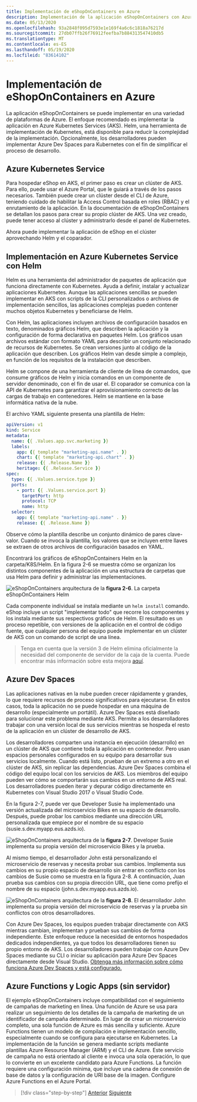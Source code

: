 ```yaml
---
title: Implementación de eShopOnContainers en Azure
description: Implementación de la aplicación eShopOnContainers con Azure Kubernetes Service, Helm y DevSpaces.
ms.date: 05/13/2020
ms.openlocfilehash: 93a2848f095d7593e1e169f4a6c6c1818a76217d
ms.sourcegitcommit: 27db07ffb26f76912feefba7b884313547410db5
ms.translationtype: MT
ms.contentlocale: es-ES
ms.lasthandoff: 05/19/2020
ms.locfileid: "83614102"
---
```

# <a name="deploying-eshoponcontainers-to-azure"></a>Implementación de eShopOnContainers en Azure

La aplicación eShopOnContainers se puede implementar en una variedad de plataformas de Azure. El enfoque recomendado es implementar la aplicación en Azure Kubernetes Services (AKS). Helm, una herramienta de implementación de Kubernetes, está disponible para reducir la complejidad de la implementación. Opcionalmente, los desarrolladores pueden implementar Azure Dev Spaces para Kubernetes con el fin de simplificar el proceso de desarrollo.

## <a name="azure-kubernetes-service"></a>Azure Kubernetes Service

Para hospedar eShop en AKS, el primer paso es crear un clúster de AKS. Para ello, puede usar el Azure Portal, que le guiará a través de los pasos necesarios. También puede crear un clúster desde el CLI de Azure, teniendo cuidado de habilitar la Access Control basada en roles (RBAC) y el enrutamiento de la aplicación. En la documentación de eShopOnContainers se detallan los pasos para crear su propio clúster de AKS. Una vez creado, puede tener acceso al clúster y administrarlo desde el panel de Kubernetes.

Ahora puede implementar la aplicación de eShop en el clúster aprovechando Helm y el coparador.

## <a name="deploying-to-azure-kubernetes-service-using-helm"></a>Implementación en Azure Kubernetes Service con Helm

Helm es una herramienta del administrador de paquetes de aplicación que funciona directamente con Kubernetes. Ayuda a definir, instalar y actualizar aplicaciones Kubernetes. Aunque las aplicaciones sencillas se pueden implementar en AKS con scripts de la CLI personalizados o archivos de implementación sencillos, las aplicaciones complejas pueden contener muchos objetos Kubernetes y beneficiarse de Helm.

Con Helm, las aplicaciones incluyen archivos de configuración basados en texto, denominados gráficos Helm, que describen la aplicación y la configuración de forma declarativa en paquetes Helm. Los gráficos usan archivos estándar con formato YAML para describir un conjunto relacionado de recursos de Kubernetes. Se crean versiones junto al código de la aplicación que describen. Los gráficos Helm van desde simple a complejo, en función de los requisitos de la instalación que describen.

Helm se compone de una herramienta de cliente de línea de comandos, que consume gráficos de Helm y inicia comandos en un componente de servidor denominado, con el fin de usar el. El coparador se comunica con la API de Kubernetes para garantizar el aprovisionamiento correcto de las cargas de trabajo en contenedores. Helm se mantiene en la base informática nativa de la nube.

El archivo YAML siguiente presenta una plantilla de Helm:

```yaml
apiVersion: v1
kind: Service
metadata:
  name: {{ .Values.app.svc.marketing }}
  labels:
    app: {{ template "marketing-api.name" . }}
    chart: {{ template "marketing-api.chart" . }}
    release: {{ .Release.Name }}
    heritage: {{ .Release.Service }}
spec:
  type: {{ .Values.service.type }}
  ports:
    - port: {{ .Values.service.port }}
      targetPort: http
      protocol: TCP
      name: http
  selector:
    app: {{ template "marketing-api.name" . }}
    release: {{ .Release.Name }}
```

Observe cómo la plantilla describe un conjunto dinámico de pares clave-valor. Cuando se invoca la plantilla, los valores que se incluyen entre llaves se extraen de otros archivos de configuración basados en YAML.

Encontrará los gráficos de eShopOnContainers Helm en la carpeta/K8S/Helm. En la figura 2-6 se muestra cómo se organizan los distintos componentes de la aplicación en una estructura de carpetas que usa Helm para definir y administrar las implementaciones.

![eShopOnContainers arquitectura de la ](./media/eshoponcontainers-helm-folder.png)
 **figura 2-6**. La carpeta eShopOnContainers Helm

Cada componente individual se instala mediante un `helm install` comando. eShop incluye un script "implementar todo" que recorre los componentes y los instala mediante sus respectivos gráficos de Helm. El resultado es un proceso repetible, con versiones de la aplicación en el control de código fuente, que cualquier persona del equipo puede implementar en un clúster de AKS con un comando de script de una línea.

> Tenga en cuenta que la versión 3 de Helm elimina oficialmente la necesidad del componente de servidor de la caja de la cuenta. Puede encontrar más información sobre esta mejora [aquí](https://medium.com/better-programming/why-is-tiller-missing-in-helm-3-2347c446714).

## <a name="azure-dev-spaces"></a>Azure Dev Spaces

Las aplicaciones nativas en la nube pueden crecer rápidamente y grandes, lo que requiere recursos de proceso significativos para ejecutarse. En estos casos, toda la aplicación no se puede hospedar en una máquina de desarrollo (especialmente un portátil). Azure Dev Spaces está diseñado para solucionar este problema mediante AKS. Permite a los desarrolladores trabajar con una versión local de sus servicios mientras se hospeda el resto de la aplicación en un clúster de desarrollo de AKS.

Los desarrolladores comparten una instancia en ejecución (desarrollo) en un clúster de AKS que contiene toda la aplicación en contenedor. Pero usan espacios personales configurados en su equipo para desarrollar sus servicios localmente. Cuando está listo, prueban de un extremo a otro en el clúster de AKS, sin replicar las dependencias. Azure Dev Spaces combina el código del equipo local con los servicios de AKS. Los miembros del equipo pueden ver cómo se comportarán sus cambios en un entorno de AKS real. Los desarrolladores pueden iterar y depurar código directamente en Kubernetes con Visual Studio 2017 o Visual Studio Code.

En la figura 2-7, puede ver que Developer Susie ha implementado una versión actualizada del microservicio Bikes en su espacio de desarrollo. Después, puede probar los cambios mediante una dirección URL personalizada que empiece por el nombre de su espacio (susie.s.dev.myapp.eus.azds.io).

![eShopOnContainers arquitectura de la ](./media/azure-devspaces-one.png)
 **figura 2-7**. Developer Susie implementa su propia versión del microservicio Bikes y la prueba.

Al mismo tiempo, el desarrollador John está personalizando el microservicio de reservas y necesita probar sus cambios. Implementa sus cambios en su propio espacio de desarrollo sin entrar en conflicto con los cambios de Susie como se muestra en la figura 2-8. A continuación, Juan prueba sus cambios con su propia dirección URL, que tiene como prefijo el nombre de su espacio (john.s.dev.myapp.eus.azds.io).

![eShopOnContainers arquitectura de la ](./media/azure-devspaces-two.png)
 **figura 2-8**. El desarrollador John implementa su propia versión del microservicio de reservas y la prueba sin conflictos con otros desarrolladores.

Con Azure Dev Spaces, los equipos pueden trabajar directamente con AKS mientras cambian, implementan y prueban sus cambios de forma independiente. Este enfoque reduce la necesidad de entornos hospedados dedicados independientes, ya que todos los desarrolladores tienen su propio entorno de AKS. Los desarrolladores pueden trabajar con Azure Dev Spaces mediante su CLI o iniciar su aplicación para Azure Dev Spaces directamente desde Visual Studio. [Obtenga más información sobre cómo funciona Azure Dev Spaces y está configurado.](https://docs.microsoft.com/azure/dev-spaces/how-dev-spaces-works)

## <a name="azure-functions-and-logic-apps-serverless"></a>Azure Functions y Logic Apps (sin servidor)

El ejemplo eShopOnContainers incluye compatibilidad con el seguimiento de campañas de marketing en línea. Una función de Azure se usa para realizar un seguimiento de los detalles de la campaña de marketing de un identificador de campaña determinado. En lugar de crear un microservicio completo, una sola función de Azure es más sencilla y suficiente. Azure Functions tienen un modelo de compilación e implementación sencillo, especialmente cuando se configura para ejecutarse en Kubernetes. La implementación de la función se genera mediante scripts mediante plantillas Azure Resource Manager (ARM) y el CLI de Azure. Este servicio de campaña no está orientado al cliente e invoca una sola operación, lo que lo convierte en un excelente candidato para Azure Functions. La función requiere una configuración mínima, que incluye una cadena de conexión de base de datos y la configuración de URI base de la imagen. Configure Azure Functions en el Azure Portal.

>[!div class="step-by-step"]
>[Anterior](map-eshoponcontainers-azure-services.md)
>[Siguiente](centralized-configuration.md)
